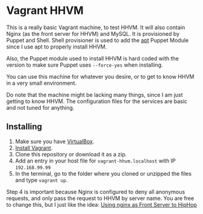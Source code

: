# Vagrant HHVM
This is a really basic Vagrant machine, to test HHVM. It will also contain Nginx (as the front server for HHVM) and MySQL. It is provisioned by Puppet and Shell. Shell provisioner is used to add the [apt](https://forge.puppetlabs.com/puppetlabs/apt) Puppet Module since I use apt to properly install HHVM.

Also, the Puppet module used to install HHVM is hard coded with the version to make sure Puppet uses `--force-yes` when installing.

You can use this machine for whatever you desire, or to get to know HHVM in a very small environment.

Do note that the machine might be lacking many things, since I am just getting to know HHVM. The configuration files for the services are basic and not tuned for anything.

## Installing

1. Make sure you have [VirtualBox](https://www.virtualbox.org/).
2. [Install Vagrant](http://docs.vagrantup.com/v2/installation/).
3. Clone this repository or download it as a zip.
4. Add an entry in your host file for `vagrant-hhvm.localhost` with IP `192.168.99.99`
5. In the terminal, go to the folder where you cloned or unzipped the files and type `vagrant up`.

Step 4 is important because Nginx is configured to deny all anonymous requests, and only pass the request to HHVM by server name. You are free to change this, but I just like the idea: [Using nginx as Front Server to HipHop](https://github.com/facebook/hhvm/wiki/Using-nginx-as-Front-Server-to-HipHop#etcnginxsites-enableddefault)